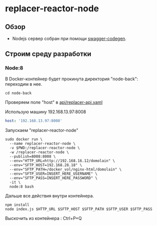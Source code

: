 # replacer-reactor-node

## Обзор
- Nodejs сервер собран при помощи [swagger-codegen](https://github.com/swagger-api/swagger-codegen).

## Строим среду разработки

### Node:8
В Docker-контейнер будет прокинута директория "node-back": переходим в нее.
```
cd node-back
```

Проверяем поле "host" в [api/replacer-api.yaml](https://github.com/ars-anosov/replacer-react/blob/master/node-back/api/replacer-api.yaml)

Использую машину 192.168.13.97:8008
```yaml
host: '192.168.13.97:8008'
```

Запускаем "replacer-reactor-node"
```
sudo docker run \
  --name replacer-reactor-node \
  -v $PWD:/replacer-reactor-node \
  -w /replacer-reactor-node \
  --publish=8008:8008 \
  --env="HTTP_URL=http://192.168.16.12/domolain" \
  --env="SFTP_HOST=192.168.28.18" \
  --env="SFTP_PATH=/docker_vol/nginx-html/domolain" \
  --env="SFTP_USER=INSERT_HERE_USERNAME" \
  --env="SFTP_PASS=INSERT_HERE_PASSWORD" \
  -it \
  node:8 bash
```
Дальше все действия внутри контейнера.

```
npm install
node index.js $HTTP_URL $SFTP_HOST $SFTP_PATH $SFTP_USER $SFTP_PASS
```
Выскочить из контейнера : Ctrl+P+Q
